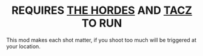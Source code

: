 <h1 align="center">
REQUIRES <a href="https://www.curseforge.com/minecraft/mc-mods/the-hordes">THE HORDES</a> 
AND <a href="https://www.curseforge.com/minecraft/mc-mods/timeless-and-classics-zero">TACZ</a> TO RUN
</h1>

This mod makes each shot matter, if you shoot too much will be triggered at your location.
